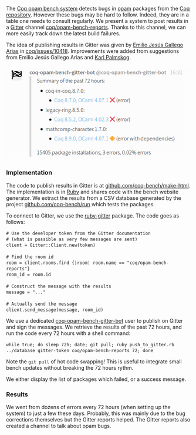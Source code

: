 The [Coq opam bench system](https://coq-bench.github.io/) detects bugs in [opam](https://opam.ocaml.org/) packages from the [Coq repository](https://github.com/coq/opam-coq-archive). However these bugs may be hard to follow. Indeed, they are in a table one needs to consult regularly. We present a system to post results in a [Gitter](https://gitter.im/) channel [coq/opam-bench-reports](https://gitter.im/coq/opam-bench-reports). Thanks to this channel, we can more easily track down the latest build failures.

The idea of publishing results in Gitter was given by [Emilio Jesús Gallego Arias](https://www.cri.ensmp.fr/people/gallego/) in [coq/issues/10418](https://github.com/coq/coq/issues/10418). Improvements were added from suggestions from Emilio Jesús Gallego Arias and [Karl Palmskog](https://setoid.com/).

![Bench report in Gitter](static/images/opam-bench-gitter/report.png "Bench report in Gitter")

### Implementation
The code to publish results in Gitter is at [github.com/coq-bench/make-html](https://github.com/coq-bench/make-html). The implementation is in [Ruby](https://www.ruby-lang.org/) and shares code with the bench website generator. We extract the results from a CSV database generated by the project [github.com/coq-bench/run](https://github.com/coq-bench/run) which tests the packages.

To connect to Gitter, we use the [ruby-gitter](https://github.com/kristenmills/ruby-gitter) package. The code goes as follows:

    # Use the developer token from the Gitter documentation
    # (what is possible as very few messages are sent)
    client = Gitter::Client.new(token)

    # Find the room id
    room = client.rooms.find {|room| room.name == "coq/opam-bench-reports"}
    room_id = room.id

    # Construct the message with the results
    message = "..."

    # Actually send the message
    client.send_message(message, room_id)

We use a dedicated [coq-opam-bench-gitter-bot](https://github.com/coq-opam-bench-gitter-bot) user to publish on Gitter and sign the messages. We retrieve the results of the past 72 hours, and run the code every 72 hours with a shell command:

    while true; do sleep 72h; date; git pull; ruby push_to_gitter.rb ../database gitter-token coq/opam-bench-reports 72; done

Note the `git pull` of hot code swapping! This is useful to integrate small bench updates without breaking the 72 hours rythm.

We either display the list of packages which failed, or a success message.

### Results
We went from dozens of errors every 72 hours (when setting up the system) to just a few these days. Probably, this was mainly due to the bug corrections themselves but the Gitter reports helped. The Gitter reports also created a channel to talk about opam bugs.

